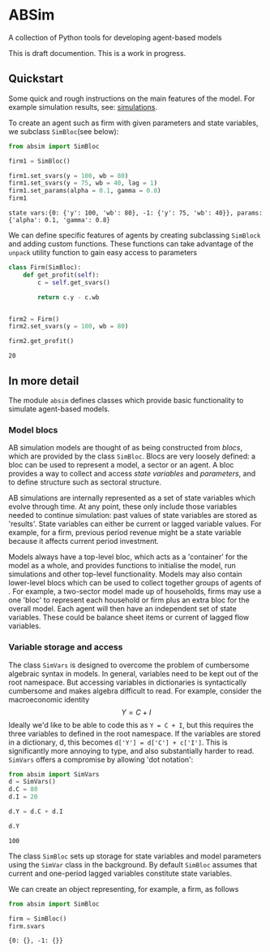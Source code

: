 # ABSim #

A collection of Python tools for developing agent-based models

This is draft documention. This is a work in progress.


## Quickstart ##

Some quick and rough instructions on the main features of the model. For example simulation results, see: [simulations](./Steindl_ABM_simulations.md).

To create an agent such as firm with given parameters and state variables, we subclass `SimBloc`(see below):


```python
from absim import SimBloc

firm1 = SimBloc()

firm1.set_svars(y = 100, wb = 80)
firm1.set_svars(y = 75, wb = 40, lag = 1)
firm1.set_params(alpha = 0.1, gamma = 0.8)
firm1

```




    state vars:{0: {'y': 100, 'wb': 80}, -1: {'y': 75, 'wb': 40}}, params:{'alpha': 0.1, 'gamma': 0.8}



We can define specific features of agents by creating subclassing `SimBlock` and adding custom functions. These functions can take advantage of the `unpack` utility function to gain easy access to parameters 


```python
class Firm(SimBloc):
    def get_profit(self):
        c = self.get_svars()

        return c.y - c.wb


firm2 = Firm()
firm2.set_svars(y = 100, wb = 80)

firm2.get_profit()
```




    20



## In more detail ##

The module `absim` defines classes which provide basic functionality to simulate agent-based models.

### Model blocs ###


AB simulation models are thought of as being constructed from *blocs*, which are provided by the class `SimBloc`. Blocs are very loosely defined: a bloc can be used to represent a model, a sector or an agent. A bloc provides a way to collect and access *state variables* and *parameters*, and to define structure such as sectoral structure.

AB simulations are internally represented as a set of state variables which evolve through time. At any point, these only include those variables needed to continue simulation: past values of state variables are stored as 'results'. State variables can either be current or lagged variable values. For example, for a firm, previous period revenue might be a state variable because it affects current period investment.

Models always have a top-level bloc, which acts as a 'container' for the model as a whole, and provides functions to initialise the model, run simulations and other top-level functionality. Models may also contain lower-level blocs which can be used to collect together groups of agents of . For example, a two-sector model made up of households, firms may use a one 'bloc' to represent each household or firm plus an extra bloc for the overall model. Each agent will then have an independent set of state variables. These could be balance sheet items or 
current of lagged flow variables.



### Variable storage and access ###

The class `SimVars` is designed to overcome the problem of cumbersome algebraic syntax in models. In general, variables need to be kept out of the root namespace. But accessing variables in dictionaries is syntactically cumbersome and makes algebra difficult to read. For example, consider the macroeconomic identity $$Y = C + I$$ Ideally we'd like to be able to code this as `Y = C + I`, but this requires the three variables to defined in the root namespace. If the variables are stored in a dictionary, d, this becomes `d['Y'] = d['C'] + c['I']`. This is significantly more annoying to type, and also substantially harder to read. `SimVars` offers a compromise by allowing 'dot notation': 



```python
from absim import SimVars
d = SimVars()
d.C = 80
d.I = 20

d.Y = d.C + d.I

d.Y
```




    100



The class `SimBloc` sets up storage for state variables and model parameters using the `SimVar` class in the background. By default `SimBloc` assumes that current and one-period lagged variables constitute state variables.

We can create an object representing, for example, a firm, as follows


```python
from absim import SimBloc

firm = SimBloc()
firm.svars
```




    {0: {}, -1: {}}




```python

```
